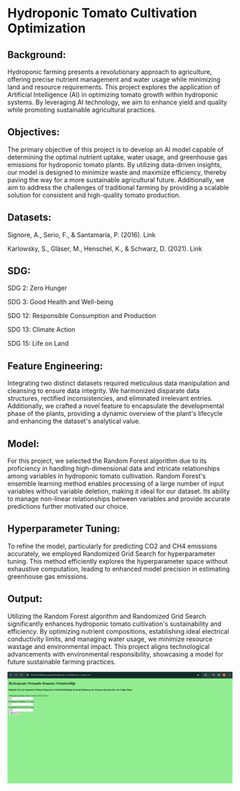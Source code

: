 
# Hydroponic Tomato Cultivation Optimization

## Background:


Hydroponic farming presents a revolutionary approach to agriculture, offering precise nutrient management and water usage while minimizing land and resource requirements. This project explores the application of Artificial Intelligence (AI) in optimizing tomato growth within hydroponic systems. By leveraging AI technology, we aim to enhance yield and quality while promoting sustainable agricultural practices.

## Objectives:

The primary objective of this project is to develop an AI model capable of determining the optimal nutrient uptake, water usage, and greenhouse gas emissions for hydroponic tomato plants. By utilizing data-driven insights, our model is designed to minimize waste and maximize efficiency, thereby paving the way for a more sustainable agricultural future. Additionally, we aim to address the challenges of traditional farming by providing a scalable solution for consistent and high-quality tomato production.

## Datasets:

Signore, A., Serio, F., & Santamaria, P. (2016). Link

Karlowsky, S., Gläser, M., Henschel, K., & Schwarz, D. (2021). Link

## SDG:

SDG 2: Zero Hunger

SDG 3: Good Health and Well-being

SDG 12: Responsible Consumption and Production

SDG 13: Climate Action

SDG 15: Life on Land

## Feature Engineering:

Integrating two distinct datasets required meticulous data manipulation and cleansing to ensure data integrity. We harmonized disparate data structures, rectified inconsistencies, and eliminated irrelevant entries. Additionally, we crafted a novel feature to encapsulate the developmental phase of the plants, providing a dynamic overview of the plant's lifecycle and enhancing the dataset's analytical value.

## Model:

For this project, we selected the Random Forest algorithm due to its proficiency in handling high-dimensional data and intricate relationships among variables in hydroponic tomato cultivation. Random Forest's ensemble learning method enables processing of a large number of input variables without variable deletion, making it ideal for our dataset. Its ability to manage non-linear relationships between variables and provide accurate predictions further motivated our choice.

## Hyperparameter Tuning:

To refine the model, particularly for predicting CO2 and CH4 emissions accurately, we employed Randomized Grid Search for hyperparameter tuning. This method efficiently explores the hyperparameter space without exhaustive computation, leading to enhanced model precision in estimating greenhouse gas emissions.

## Output:

Utilizing the Random Forest algorithm and Randomized Grid Search significantly enhances hydroponic tomato cultivation's sustainability and efficiency. By optimizing nutrient compositions, establishing ideal electrical conductivity limits, and managing water usage, we minimize resource wastage and environmental impact. This project aligns technological advancements with environmental responsibility, showcasing a model for future sustainable farming practices.


<img src="https://github.com/iremgulcin/gizem/blob/main/Screenshot%20(626).png" width="auto">





